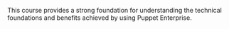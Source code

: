 This course provides a strong foundation for understanding the technical foundations and benefits achieved by using Puppet Enterprise.